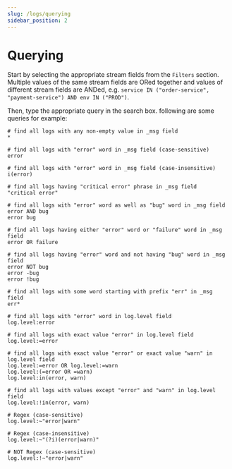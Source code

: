 ```yaml
---
slug: /logs/querying
sidebar_position: 2
---
```


# Querying

Start by selecting the appropriate stream fields from the `Filters` section. Multiple values of the same stream fields are ORed together and values of different stream fields are ANDed, e.g. `service IN ("order-service", "payment-service") AND env IN ("PROD")`.

Then, type the appropriate query in the search box. following are some queries for example:

```shell
# find all logs with any non-empty value in _msg field
*

# find all logs with "error" word in _msg field (case-sensitive)
error

# find all logs with "error" word in _msg field (case-insensitive)
i(error)

# find all logs having "critical error" phrase in _msg field
"critical error"

# find all logs with "error" word as well as "bug" word in _msg field
error AND bug
error bug

# find all logs having either "error" word or "failure" word in _msg field
error OR failure

# find all logs having "error" word and not having "bug" word in _msg field
error NOT bug
error -bug
error !bug

# find all logs with some word starting with prefix "err" in _msg field
err*

# find all logs with "error" word in log.level field
log.level:error

# find all logs with exact value "error" in log.level field
log.level:=error

# find all logs with exact value "error" or exact value "warn" in log.level field
log.level:=error OR log.level:=warn
log.level:(=error OR =warn)
log.level:in(error, warn)

# find all logs with values except "error" and "warn" in log.level field
log.level:!in(error, warn)

# Regex (case-sensitive)
log.level:~"error|warn"

# Regex (case-insensitive)
log.level:~"(?i)(error|warn)"

# NOT Regex (case-sensitive)
log.level:!~"error|warn"
```
